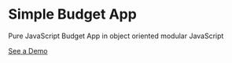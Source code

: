 # Simple Budget App
Pure JavaScript Budget App in object oriented modular JavaScript

[See a Demo](https://r66ff.github.io/budget.html)
